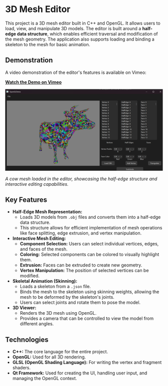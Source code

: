 # 3D Mesh Editor

This project is a 3D mesh editor built in C++ and OpenGL. It allows users to load, view, and manipulate 3D models. The editor is built around a **half-edge data structure**, which enables efficient traversal and modification of the mesh geometry. The application also supports loading and binding a skeleton to the mesh for basic animation.

## Demonstration

A video demonstration of the editor's features is available on Vimeo:

**[Watch the Demo on Vimeo](https://vimeo.com/1105288119)**

[![Mesh-Editor Demo](images/mesh.png)](https://vimeo.com/1105288119)

*A cow mesh loaded in the editor, showcasing the half-edge structure and interactive editing capabilities.*

## Key Features

*   **Half-Edge Mesh Representation:**
    *   Loads 3D models from `.obj` files and converts them into a half-edge data structure.
    *   This structure allows for efficient implementation of mesh operations like face splitting, edge extrusion, and vertex manipulation.
*   **Interactive Mesh Editing:**
    *   **Component Selection:** Users can select individual vertices, edges, and faces of the mesh.
    *   **Coloring:** Selected components can be colored to visually highlight them.
    *   **Extrusion:** Faces can be extruded to create new geometry.
    *   **Vertex Manipulation:** The position of selected vertices can be modified.
*   **Skeletal Animation (Skinning):**
    *   Loads a skeleton from a `.json` file.
    *   Binds the mesh to the skeleton using skinning weights, allowing the mesh to be deformed by the skeleton's joints.
    *   Users can select joints and rotate them to pose the model.
*   **3D Viewer:**
    *   Renders the 3D mesh using OpenGL.
    *   Provides a camera that can be controlled to view the model from different angles.

## Technologies

*   **C++:** The core language for the entire project.
*   **OpenGL:** Used for all 3D rendering.
*   **GLSL (OpenGL Shading Language):** For writing the vertex and fragment shaders.
*   **Qt Framework:** Used for creating the UI, handling user input, and managing the OpenGL context.

